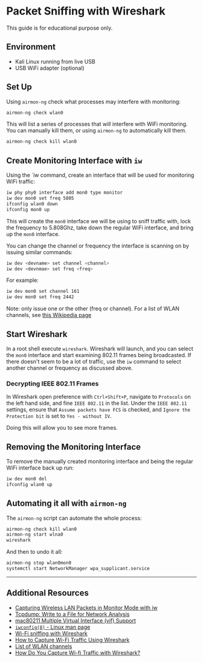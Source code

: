 # Packet Sniffing with Wireshark

This guide is for educational purpose only.

## Environment

* Kali Linux running from live USB
* USB WiFi adapter (optional)

## Set Up

Using `airmon-ng` check what processes may interfere with monitoring:

```bash
airmon-ng check wlan0
```

This will list a series of processes that will interfere with WiFi monitoring. You can manually kill them, or using `airmon-ng` to automatically kill them.

```bash
airmon-ng check kill wlan0
```

## Create Monitoring Interface with `iw`

Using the `iw command, create an interface that will be used for monitoring WiFi traffic:

```bash
iw phy phy0 interface add mon0 type monitor
iw dev mon0 set freq 5805
ifconfig wlan0 down
ifconfig mon0 up
```

This will create the `mon0` interface we will be using to sniff traffic with, lock the frequency to 5.808Ghz, take down the regular WiFi interface, and bring up the `mon0` interface.

You can change the channel or frequency the interface is scanning on by issuing similar commands:

```bash
iw dev <devname> set channel <channel>
iw dev <devnmae> set freq <freq>
```

For example:

```bash
iw dev mon0 set channel 161
iw dev mon0 set freq 2442
```

Note: only issue one or the other (freq or channel). For a list of WLAN channels, see [this Wikipedia page](https://en.wikipedia.org/wiki/List_of_WLAN_channels)

## Start Wireshark

In a root shell execute `wireshark`. Wireshark will launch, and you can select the `mon0` interface and start examining 802.11 frames being broadcasted. If there doesn't seem to be a lot of traffic, use the `iw` command to select another channel or frequency as discussed above.

### Decrypting IEEE 802.11 Frames

In Wireshark open preference with `Ctrl+Shift+P`, navigate to `Protocols` on the left hand side, and fine `IEEE 802.11` in the list. Under the `IEEE 802.11` settings, ensure that `Assume packets have FCS` is checked, and `Ignore the Protection bit` is set to `Yes - without IV`.

Doing this will allow you to see more frames.

## Removing the Monitoring Interface

To remove the manually created monitoring interface and being the regular WiFi interface back up run:

```bash
iw dev mon0 del
ifconfig wlan0 up
```

## Automating it all with `airmon-ng`

The `airmon-ng` script can automate the whole process:

```bash
airmon-ng check kill wlan0
airmon-ng start wlna0
wireshark
```

And then to undo it all:

```bash
airmon-ng stop wlan0mon0
systemctl start NetworkManager wpa_supplicant.service
```

---

## Additional Resources

* [Capturing Wireless LAN Packets in Monitor Mode with iw](https://sandilands.info/sgordon/capturing-wifi-in-monitor-mode-with-iw)
* [Tcpdump: Write to a File for Network Analysis](https://www.howtouselinux.com/post/how-to-use-tcpdump-to-write-to-a-file-for-network-analysis)
* [mac80211 Multiple Virtual Interface (vif) Support](https://wireless.docs.kernel.org/en/latest/en/users/documentation/iw/vif.html#monitor)
* [`iwconfig(8)` - Linux man page](https://linux.die.net/man/8/iwconfig)
* [Wi-Fi sniffing with Wireshark](https://emlogic.no/2024/01/wi-fi-sniffing-with-wireshark/)
* [How to Capture Wi-Fi Traffic Using Wireshark](https://thelinuxcode.com/capture_wi-fi_traffic_using_wireshark/)
* [List of WLAN channels](https://en.wikipedia.org/wiki/List_of_WLAN_channels)
* [How Do You Capture Wi-fi Traffic with Wireshark?](https://www.cyberly.org/en/how-do-you-capture-wi-fi-traffic-with-wireshark/index.html)
